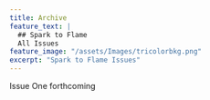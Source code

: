 ```yaml
---
title: Archive
feature_text: |
  ## Spark to Flame
  All Issues
feature_image: "/assets/Images/tricolorbkg.png"
excerpt: "Spark to Flame Issues"
---
```

Issue One forthcoming